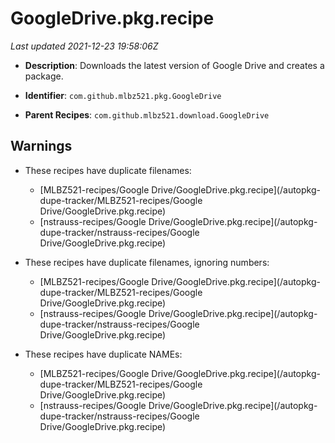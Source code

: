 # GoogleDrive.pkg.recipe

_Last updated 2021-12-23 19:58:06Z_

- **Description**: Downloads the latest version of Google Drive and creates a package.

- **Identifier**: `com.github.mlbz521.pkg.GoogleDrive`

- **Parent Recipes**: `com.github.mlbz521.download.GoogleDrive`

## Warnings

- These recipes have duplicate filenames:
    - [MLBZ521-recipes/Google Drive/GoogleDrive.pkg.recipe](/autopkg-dupe-tracker/MLBZ521-recipes/Google Drive/GoogleDrive.pkg.recipe)
    - [nstrauss-recipes/Google Drive/GoogleDrive.pkg.recipe](/autopkg-dupe-tracker/nstrauss-recipes/Google Drive/GoogleDrive.pkg.recipe)

- These recipes have duplicate filenames, ignoring numbers:
    - [MLBZ521-recipes/Google Drive/GoogleDrive.pkg.recipe](/autopkg-dupe-tracker/MLBZ521-recipes/Google Drive/GoogleDrive.pkg.recipe)
    - [nstrauss-recipes/Google Drive/GoogleDrive.pkg.recipe](/autopkg-dupe-tracker/nstrauss-recipes/Google Drive/GoogleDrive.pkg.recipe)

- These recipes have duplicate NAMEs:
    - [MLBZ521-recipes/Google Drive/GoogleDrive.pkg.recipe](/autopkg-dupe-tracker/MLBZ521-recipes/Google Drive/GoogleDrive.pkg.recipe)
    - [nstrauss-recipes/Google Drive/GoogleDrive.pkg.recipe](/autopkg-dupe-tracker/nstrauss-recipes/Google Drive/GoogleDrive.pkg.recipe)